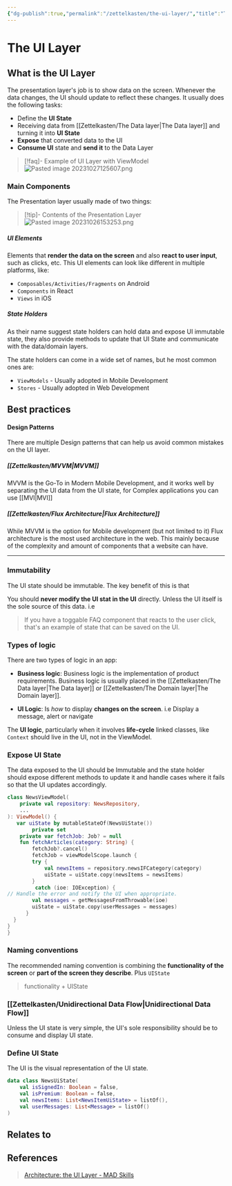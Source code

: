 ```yaml
---
{"dg-publish":true,"permalink":"/zettelkasten/the-ui-layer/","title":"The UI Layer","tags":["core/tech/fundamentals/design-patterns","status/done"],"noteIcon":"","created":"2023-10-27T12:37:56.483+01:00","updated":"2023-11-01T11:43:26.749+00:00"}
---
```



# The UI Layer



## What is the UI Layer

The presentation layer's job is to show data on the screen. Whenever the data changes, the UI should update to reflect these changes. It usually does the following tasks:

- Define the **UI State**
- Receiving data from [[Zettelkasten/The Data layer\|The Data layer]] and turning it into **UI State** 
- **Expose** that converted data to the UI
- **Consume UI** state and **send it** to the Data Layer

> [!faq]- Example of UI Layer with ViewModel
> ![Pasted image 20231027125607.png](/img/user/Files/Pasted%20image%2020231027125607.png)

### Main Components
The Presentation layer usually made of two things:

> [!tip]- Contents of the Presentation Layer
> ![Pasted image 20231026153253.png](/img/user/Files/Pasted%20image%2020231026153253.png)
##### UI Elements 
Elements that **render the data on the screen** and also **react to user input**, such as clicks, etc.
This UI elements can look like different in multiple platforms, like:
- `Composables/Activities/Fragments` on Android
- `Components` in React 
- `Views` in iOS

##### State Holders
As their name suggest state holders can hold data and expose UI immutable state, they also provide methods to update that UI State and communicate with the data/domain layers. 

The state holders can come in a wide set of names, but he most common ones are:
- `ViewModels` - Usually adopted in Mobile Development
- `Stores` - Usually adopted in Web Development

## Best practices

#### Design Patterns

There are multiple Design patterns that can help us avoid common mistakes on the UI layer.
##### [[Zettelkasten/MVVM\|MVVM]]
MVVM is the Go-To in Modern Mobile Development, and it works well by separating the UI data from the UI state, for Complex applications you can use [[MVI\|MVI]]

##### [[Zettelkasten/Flux Architecture\|Flux Architecture]]

While MVVM is the option for Mobile development (but not limited to it) Flux architecture is the most used architecture in the web. This mainly because of the complexity and amount of components that a website can have.

---

### Immutability
The UI state should be immutable. The key benefit of this is that 

You should **never modify the UI stat in the UI** directly. Unless the UI itself is the sole source of this data. i.e

> If you have a toggable FAQ component that reacts to the user click, that's an example of state that can be saved on the UI.

### Types of logic
There are two types of logic in an app:
- **Business logic**: Business logic is the implementation of product requirements. Business logic is usually placed in the [[Zettelkasten/The Data layer\|The Data layer]] or [[Zettelkasten/The Domain layer\|The Domain layer]]. 
 
- **UI Logic**: Is _how_ to display **changes on the screen**. i.e Display a message, alert or navigate 

The **UI logic**, particularly when it involves **life-cycle** linked classes, like `Context` should live in the UI, not in the ViewModel. 


### Expose UI State
The data exposed to the UI should be Immutable and the state holder should expose different methods to update it and handle cases where it fails so that the UI updates accordingly.

```kotlin
class NewsViewModel(
	private val repository: NewsRepository,    
	...
): ViewModel() {
   var uiState by mutableStateOf(NewsUiState())
		private set
	private var fetchJob: Job? = null
	fun fetchArticles(category: String) {        
		fetchJob?.cancel()
		fetchJob = viewModelScope.launch {
		try {
			val newsItems = repository.newsIFCategory(category)
			uiState = uiState.copy(newsItems = newsItems)        
		}
		 catch (ioe: IOException) {                
// Handle the error and notify the UI when appropriate.          
		val messages = getMessagesFromThrowable(ioe)     
		uiState = uiState.copy(userMessages = messages)          
	  }
  }    
}
}
```

### Naming conventions

The recommended naming convention is combining the **functionality of the screen** or **part of the screen they describe**. Plus `UIState`
> functionality + UIState


### [[Zettelkasten/Unidirectional Data Flow\|Unidirectional Data Flow]]

Unless the UI state is very simple, the UI's sole responsibility should be to consume and display UI state.


### Define UI State
The UI is the visual representation of the UI state.

```kotlin
data class NewsUiState(    
	val isSignedIn: Boolean = false,
	val isPremium: Boolean = false,
	val newsItems: List<NewsItemUiState> = listOf(),
	val userMessages: List<Message> = listOf()
)
```





## Relates to
## References

> [Architecture: the UI Layer - MAD Skills](https://youtu.be/p9VR8KbmzEE)
